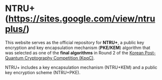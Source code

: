 # NTRU+ (https://sites.google.com/view/ntruplus/)

This website serves as the official repository for **NTRU+**, a public key encryption and key encapsulation mechanism (**PKE/KEM**) algorithm that was selected as one of the **final algorithms** in Round 2 of the [Korean Post-Quantum Cryptography Competition (KpqC)](https://www.kpqc.or.kr).

NTRU+ includes a key encapsulation mechanism (NTRU+KEM) and a public key encryption scheme (NTRU+PKE).